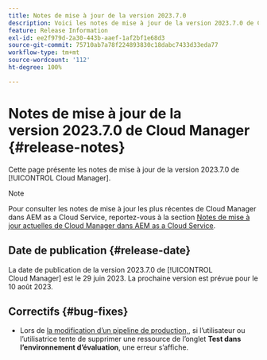 ```yaml
---
title: Notes de mise à jour de la version 2023.7.0
description: Voici les notes de mise à jour de la version 2023.7.0 de Cloud Manager.
feature: Release Information
exl-id: ee2f979d-2a30-443b-aaef-1af2bf1e68d3
source-git-commit: 75710ab7a78f224893830c18dabc7433d33eda77
workflow-type: tm+mt
source-wordcount: '112'
ht-degree: 100%

---
```


# Notes de mise à jour de la version 2023.7.0 de Cloud Manager {#release-notes}

Cette page présente les notes de mise à jour de la version 2023.7.0 de [!UICONTROL Cloud Manager].

>[!NOTE]
>
>Pour consulter les notes de mise à jour les plus récentes de Cloud Manager dans AEM as a Cloud Service, reportez-vous à la section [Notes de mise à jour actuelles de Cloud Manager dans AEM as a Cloud Service](https://experienceleague.adobe.com/docs/experience-manager-cloud-service/content/implementing/using-cloud-manager/release-notes-cloud-manager/release-notes-cm-current.html?lang=fr).

## Date de publication {#release-date}

La date de publication de la version 2023.7.0 de [!UICONTROL Cloud Manager] est le 29 juin 2023. La prochaine version est prévue pour le 10 août 2023.

## Correctifs {#bug-fixes}

* Lors de [la modification d’un pipeline de production,](/help/using/managing-pipelines.md#editing-pipelines), si l’utilisateur ou l’utilisatrice tente de supprimer une ressource de l’onglet **Test dans l’environnement d’évaluation**, une erreur s’affiche.
